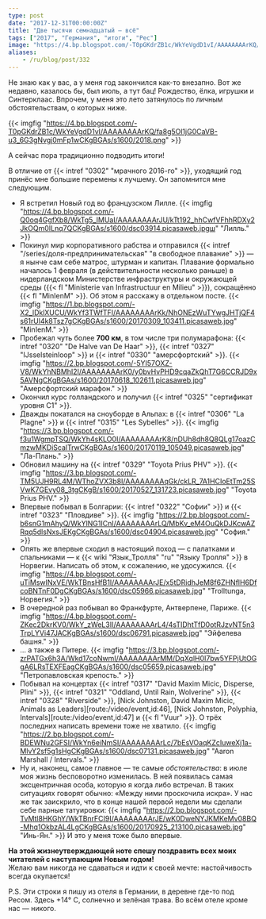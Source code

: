 ```yaml
---
type: post
date: "2017-12-31T00:00:00Z"
title: "Две тысячи семнадцатый — всё"
tags: ["2017", "Германия", "итоги", "Рес"]
image: "https://4.bp.blogspot.com/-T0pGKdrZB1c/WkYeVgdD1vI/AAAAAAAArKQ/fa8g5Ol1jG0CaVB-u3_6G3gNvgj0mFp1wCKgBGAs/s1600/2018.png"
aliases:
    - /ru/blog/post/332
---
```


Не знаю как у вас, а у меня год закончился как-то внезапно. Вот же недавно, казалось бы, был июль, а тут бац! Рождество, ёлка, игрушки и Синтерклаас. Впрочем, у меня это лето затянулось по личным обстоятельствам, о которых ниже.

{{< imgfig "https://4.bp.blogspot.com/-T0pGKdrZB1c/WkYeVgdD1vI/AAAAAAAArKQ/fa8g5Ol1jG0CaVB-u3_6G3gNvgj0mFp1wCKgBGAs/s1600/2018.png" >}}

А сейчас пора традиционно подводить итоги!

В отличие от {{< intref "0302" "мрачного 2016-го" >}}, уходящий год принёс мне большие перемены к лучшему. Он запомнится мне следующим.

<!--more-->

* Я встретил Новый год во французском Лилле.
{{< imgfig "https://4.bp.blogspot.com/-Q0oq4GgfXb8/WkTg5_IMUaI/AAAAAAAArJU/kTt192_hhCwfVFhhRDXy2JkOQm0ILnq7QCKgBGAs/s1600/dsc03914.picasaweb.jpgш" "Лилль." >}}
* Покинул мир корпоративного рабства и отправился {{< intref "/series/доля-предпринимательская" "в свободное плавание" >}} — я нынче сам себе матрос, штурман и капитан. Плавание формально началось 1 февраля (в действительности несколько раньше) в нидерландском Министерстве инфраструктуры и окружающей среды ({{< fl "Ministerie van Infrastructuur en Milieu" >}}), сокращённо {{< fl "MinIenM" >}}. Об этом я расскажу в отдельном посте.
{{< imgfig "https://1.bp.blogspot.com/-X2_lDklXUCU/WkYf3TWfTFI/AAAAAAAArKk/NhONEzWuTYwgJHTjQF4s61rUl4k8Tsz7gCKgBGAs/s1600/20170309_103411.picasaweb.jpg" "MinIenM." >}}
* Пробежал чуть более **700 км**, в том числе три полумарафона: {{< intref "0320" "De Halve van De Haar" >}}, {{< intref "0327" "IJsselsteinloop" >}} и {{< intref "0330" "амерсфортский" >}}.
{{< imgfig "https://2.bp.blogspot.com/-5YI57OXZ-V8/WkYhNBMhI2I/AAAAAAAArK0/y0bvHvPHD9cqaZkQhT7G6CCRJD9x5AVNgCKgBGAs/s1600/20170618_102611.picasaweb.jpg" "Амерсфортский марафон." >}}
* Окончил курс голландского и получил {{< intref "0325" "сертификат уровня С1" >}}.
* Дважды покатался на сноуборде в Альпах: в {{< intref "0306" "La Plagne" >}} и {{< intref "0315" "Les Sybelles" >}}.
{{< imgfig "https://3.bp.blogspot.com/-f3u1WgmpTSQ/WkYh4sKLO0I/AAAAAAAArK8/nDUh8dh8Q8QLg17oazCmzwMKDiScalTrwCKgBGAs/s1600/20170119_105049.picasaweb.jpg" "Ла-Плань." >}}
* Обновил машину на {{< intref "0329" "Toyota Prius PHV" >}}.
{{< imgfig "https://3.bp.blogspot.com/-TM5UJH9RL4M/WThoZVX3b8I/AAAAAAAAqGk/ckLR_7A1HCIoEtTm25SVwK7GEvy08_3tgCKgB/s1600/20170527_131723.picasaweb.jpg" "Toyota Prius PHV." >}}
* Впервые побывал в Болгарии: {{< intref "0322" "Софии" >}} и {{< intref "0323" "Пловдиве" >}}.
{{< imgfig "https://2.bp.blogspot.com/-b6snG1mAhyQ/WkYlNG1ICnI/AAAAAAAArLQ/MbKv_eM4OuQkDJKcwAZRqq5dlsNxsJEKgCKgBGAs/s1600/dsc04904.picasaweb.jpg" "София." >}}
* Опять же впервые сходил в настоящий поход — с палатками и спальниками — к {{< wiki "Язык_Тролля" "ru" "Языку Тролля" >}} в Норвегии. Написать об этом, к сожалению, не удосужился.
{{< imgfig "https://4.bp.blogspot.com/-uTiMswINxVE/WkTBnsHfB1I/AAAAAAAArJE/x5tDRidhJeM8f6ZHNflH6DfcoBNTnF0DgCKgBGAs/s1600/dsc05966.picasaweb.jpg" "Trolltunga, Норвегия." >}}
* В очередной раз побывал во Франкфурте, Антверпене, Париже.
{{< imgfig "https://4.bp.blogspot.com/-ZKec2DkrKV0/WkY_zWeL3II/AAAAAAAArL4/4sTIDhtTfD0otRJzvNT5n3TrpLYVi47JACKgBGAs/s1600/dsc06791.picasaweb.jpg" "Эйфелева башня." >}}
* … а также в Питере.
{{< imgfig "https://3.bp.blogspot.com/-zrPATGx6h3A/Wkd17coNwmI/AAAAAAAArMM/DqXqlH0I7bw5YFPjUtOGgA6LRsTEXFEagCKgBGAs/s1600/dsc05659.picasaweb.jpg" "Петропавловская крепость." >}}
* Побывал на концертах {{< intref "0317" "David Maxim Micic, Disperse, Plini" >}}, {{< intref "0321" "Oddland, Until Rain, Wolverine" >}}, {{< intref "0328" "Riverside" >}}, [Nick Johnston, David Maxim Micic, Animals as Leaders][route:/video/event,id:46], [Nick Johnston, Polyphia, Intervals][route:/video/event,id:47] и {{< fl "Vuur" >}}. О трёх последних написать времени тоже не хватило.
{{< imgfig "https://2.bp.blogspot.com/-BDEWNu2GFSI/WkYn6eiNmSI/AAAAAAAArLc/7bEsVOaqKZcIuweXj1a-MlvY2sf5g1sHgCKgBGAs/s1600/dsc07131.picasaweb.jpg" "Aaron Marshall / Intervals." >}}
* Ну и, наконец, самое главное — те самые *обстоятельства*: в июле моя жизнь бесповоротно изменилась. В ней появилась самая эксцентричная особа, которую я когда либо встречал. В таких ситуациях говорят обычно: «Между ними проскочила искра». У нас же так заискрило, что в конце нашей первой недели мы сделали себе парные татуировки:
{{< imgfig "https://2.bp.blogspot.com/-TvMtl8HKGhY/WkTBnrFCI9I/AAAAAAAArJE/wK0DweNYJKMKeMv08BQ-Mhq1OkbzAL4LgCKgBGAs/s1600/20170925_213100.picasaweb.jpg" "Инь-Ян." >}}
И это у меня тоже было впервые.

<p class="text-center">
    <b>На этой жизнеутверждающей ноте спешу поздравить всех моих читателей с наступающим Новым годом!</b><br>
    Желаю вам никогда не сдаваться и идти к своей мечте: настойчивость всегда окупается!
</p>

P.S. Эти строки я пишу из отеля в Германии, в деревне где-то под Ресом. Здесь +14° C, солнечно и зелёная трава. Во всём отеле кроме нас — никого.
